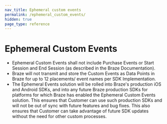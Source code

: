 ```yaml
---
nav_title: Ephemeral custom events
permalink: /ephemeral_custom_events/
hidden: true
page_type: reference
---
```


# Ephemeral Custom Events

- Ephemeral Custom Events shall not include Purchase Events or Start Session and End Session (as described in the Braze Documentation).
- Braze will not transmit and store the Custom Events as Data Points in Braze for up to 12 placements/ event names per SDK Implementation.
- The Ephemeral Events solution will be rolled into Braze's production iOS and Android SDKs, and into any future Braze production SDKs for platforms for which Braze has enabled the Ephemeral Custom Events solution. This ensures that Customer can use such production SDKs and will not be out of sync with future features and bug fixes. This also ensures that Customer can take advantage of future SDK updates without the need for other custom processes.
<!--
Keep this doc available on the docs site with the above permalink until 1/21/2026. This feature was built as a one-off page for a customer. Reach out to Rod Amies with questions, if needed.
-->
